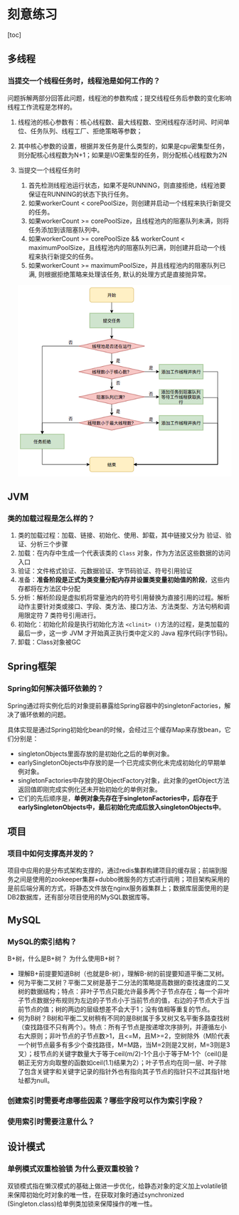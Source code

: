 # 刻意练习

[toc]

## 多线程

### 当提交一个线程任务时，线程池是如何工作的？

问题拆解两部分回答此问题，线程池的参数构成；提交线程任务后参数的变化影响线程工作流程是怎样的。

1. 线程池的核心参数有：核心线程数、最大线程数、空闲线程存活时间、时间单位、任务队列、线程工厂、拒绝策略等参数；

2. 其中核心参数的设置，根据并发任务是什么类型的，如果是cpu密集型任务，则分配核心线程数为N+1；如果是I/O密集型的任务，则分配核心线程数为2N

3. 当提交一个线程任务时

   1. 首先检测线程池运行状态，如果不是RUNNING，则直接拒绝，线程池要保证在RUNNING的状态下执行任务。
   2. 如果workerCount < corePoolSize，则创建并启动一个线程来执行新提交的任务。
   3. 如果workerCount >= corePoolSize，且线程池内的阻塞队列未满，则将任务添加到该阻塞队列中。
   4. 如果workerCount >= corePoolSize && workerCount < maximumPoolSize，且线程池内的阻塞队列已满，则创建并启动一个线程来执行新提交的任务。
   5. 如果workerCount >= maximumPoolSize，并且线程池内的阻塞队列已满, 则根据拒绝策略来处理该任务, 默认的处理方式是直接抛异常。

   ![](../image/任务调度流程图.png)

## JVM

### 类的加载过程是怎么样的？

1. 类的加载过程：加载、链接、初始化、使用、卸载，其中链接又分为 验证、验证、分析三个步骤
2. 加载：在内存中生成一个代表该类的 `Class` 对象，作为方法区这些数据的访问入口
3. 验证：文件格式验证、元数据验证、字节码验证、符号引用验证
4. 准备：**准备阶段是正式为类变量分配内存并设置类变量初始值的阶段**，这些内存都将在方法区中分配
5. 分析：解析阶段是虚拟机将常量池内的符号引用替换为直接引用的过程。解析动作主要针对类或接口、字段、类方法、接口方法、方法类型、方法句柄和调用限定符 7 类符号引用进行。
6. 初始化：初始化阶段是执行初始化方法 `<clinit> ()`方法的过程，是类加载的最后一步，这一步 JVM 才开始真正执行类中定义的 Java 程序代码(字节码)。
7. 卸载：Class对象被GC

## Spring框架

### Spring如何解决循环依赖的？

Spring通过将实例化后的对象提前暴露给Spring容器中的singletonFactories，解决了循环依赖的问题。

具体实现是通过Spring初始化bean的时候，会经过三个缓存Map来存放bean，它们分别是：

* singletonObjects里面存放的是初始化之后的单例对象。
* earlySingletonObjects中存放的是一个已完成实例化未完成初始化的早期单例对象。
* singletonFactories中存放的是ObjectFactory对象，此对象的getObject方法返回值即刚完成实例化还未开始初始化的单例对象。
* 它们的先后顺序是，**单例对象先存在于singletonFactories中，后存在于earlySingletonObjects中，最后初始化完成后放入singletonObjects中**。

## 项目

### 项目中如何支撑高并发的？

项目中应用的是分布式架构支撑的，通过redis集群构建项目的缓存层；前端到服务之间是使用的zookeeper集群+dubbo微服务的方式进行调用；项目架构采用的是前后端分离的方式，将静态文件放在nginx服务器集群上；数据库层面使用的是DB2数据库，还有部分项目使用的MySQL数据库等。



## MySQL

### MySQL的索引结构？

B+树，什么是B+树？ 为什么使用B+树？

* 理解B+前提要知道B树（也就是B-树），理解B-树的前提要知道平衡二叉树。
* 何为平衡二叉树？平衡二叉树是基于二分法的策略提高数据的查找速度的二叉树的数据结构；特点：非叶子节点只能允许最多两个子节点存在；每一个非叶子节点数据分布规则为左边的子节点小于当前节点的值，右边的子节点大于当前节点的值；树的两边的层级想差不会大于1；没有值相等重复的节点。
* 何为B树？B树和平衡二叉树稍有不同的是B树属于多叉树又名平衡多路查找树（查找路径不只有两个）。特点：所有子节点是按递增次序排列，并遵循左小右大原则；非叶节点的子节点数>1，且<=M，且M>=2，空树除外（M阶代表一个树节点最多有多少个查找路径，M=M路，当M=2则是2叉树，M=3则是3叉）；枝节点的关键字数量大于等于ceil(m/2)-1个且小于等于M-1个（ceil()是朝正无穷方向取整的函数如ceil(1.1)结果为2）；叶子节点均在同一层、叶子除了包含关键字和关键字记录的指针外也有指向其子节点的指针只不过其指针地址都为null。

### 创建索引时需要考虑哪些因素？哪些字段可以作为索引字段？

### 使用索引时需要注意什么？

## 设计模式

### 单例模式双重检验锁 为什么要双重校验？

双锁模式指在懒汉模式的基础上做进一步优化，给静态对象的定义加上volatile锁来保障初始化时对象的唯一性，在获取对象时通过synchronized (Singleton.class)给单例类加锁来保障操作的唯一性。
